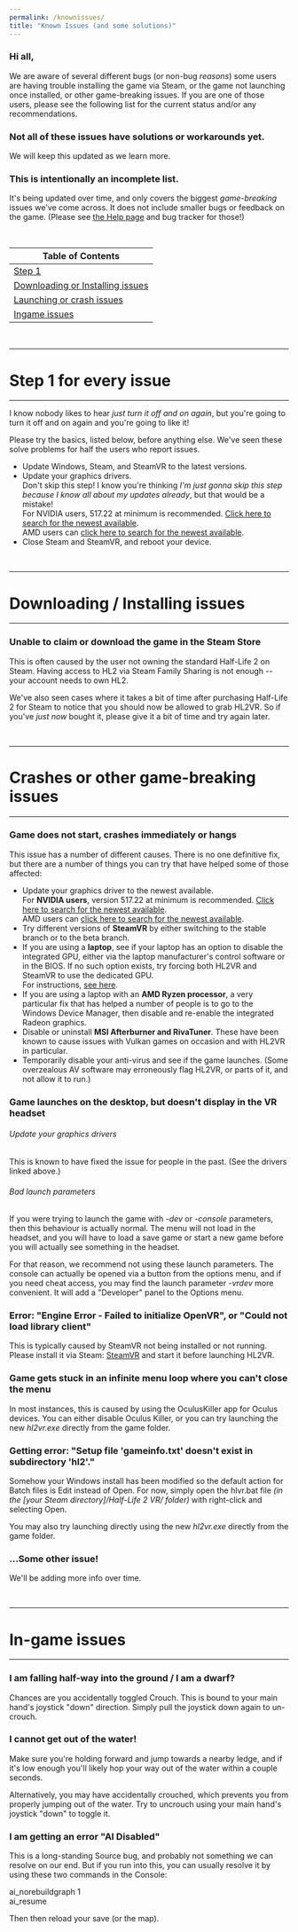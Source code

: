 ```yaml
---
permalink: /knownissues/
title: "Known Issues (and some solutions)"
---
```


### Hi all,

We are aware of several different bugs (or non-bug *reasons*) some users are having trouble installing the game via Steam, or the game not launching once installed, or other game-breaking issues. If you are one of those users, please see the following list for the current status and/or any recommendations.

### **Not all of these issues have solutions or workarounds yet.**  
We will keep this updated as we learn more.

### This is intentionally an incomplete list.  
It's being updated over time, and only covers the biggest *game-breaking* issues we've come across.
It does not include smaller bugs or feedback on the game. (Please see [the Help page](/help/#reporting-bugs) and bug tracker for those!)

<br />

| Table of Contents  |
| ------------- |
| [Step 1](#step-1-for-every-issue)  |
| [Downloading or Installing issues](#downloading--installing-issues  )  |
| [Launching or crash issues](#crashes-or-other-game-breaking-issues)  |
| [Ingame issues](#ingame-issues)   |

<br />

---

# Step 1 for every issue

---

I know nobody likes to hear *just turn it off and on again*, but you're going to turn it off and on again and you're going to like it!

Please try the basics, listed below, before anything else. We've seen these solve problems for half the users who report issues.

- Update Windows, Steam, and SteamVR to the latest versions.  
- Update your graphics drivers.  
  Don't skip this step! I know you're thinking *I'm just gonna skip this step because I know all about my updates already*, but that would be a mistake!  
  For NVIDIA users, 517.22 at minimum is recommended. [Click here to search for the newest available](https://www.nvidia.com/en-us/geforce/drivers/).  
  AMD users can [click here to search for the newest available](https://www.amd.com/en/support).
- Close Steam and SteamVR, and reboot your device.

<br />

---

# Downloading / Installing issues

---

### Unable to claim or download the game in the Steam Store

This is often caused by the user not owning the standard Half-Life 2 on Steam. Having access to HL2 via Steam Family Sharing is not enough -- your account needs to own HL2.

We've also seen cases where it takes a bit of time after purchasing Half-Life 2 for Steam to notice that you should now be allowed to grab HL2VR. So if you've *just now* bought it, please give it a bit of time and try again later.

<br />

---

# Crashes or other game-breaking issues

---

### Game does not start, crashes immediately or hangs

This issue has a number of different causes. There is no one definitive fix, but there are a number of things you can try that have helped some of those affected:

- Update your graphics driver to the newest available.  
For **NVIDIA users**, version 517.22 at minimum is recommended. [Click here to search for the newest available](https://www.nvidia.com/en-us/geforce/drivers/).  
AMD users can [click here to search for the newest available](https://www.amd.com/en/support).
- Try different versions of **SteamVR** by either switching to the stable branch or to the beta branch.
- If you are using a **laptop**, see if your laptop has an option to disable the integrated GPU, either via the laptop manufacturer's control software or in the BIOS. If no such option exists, try forcing both HL2VR and SteamVR to use the dedicated GPU.  
  For instructions, [see here](https://www.windowsdigitals.com/force-chrome-firefox-game-to-use-nvidia-gpu-integrated-graphics/).
- If you are using a laptop with an **AMD Ryzen processor**, a very particular fix that has helped a number of people is to go to the Windows Device Manager, then disable and re-enable the integrated Radeon graphics.  
- Disable or uninstall **MSI Afterburner and RivaTuner**. These have been known to cause issues with Vulkan games on occasion and with HL2VR in particular.  
- Temporarily disable your anti-virus and see if the game launches. (Some overzealous AV software may erroneously flag HL2VR, or parts of it, and not allow it to run.)

### Game launches on the desktop, but doesn't display in the VR headset

###### Update your graphics drivers

This is known to have fixed the issue for people in the past. (See the drivers linked above.)

###### Bad launch parameters
If you were trying to launch the game with *-dev* or *-console* parameters, then this behaviour is actually normal. The menu will not load in the headset, and you will have to load a save game or start a new game before you will actually see something in the headset.

For that reason, we recommend not using these launch parameters. The console can actually be opened via a button from the options menu, and if you need cheat access, you may find the launch parameter *-vrdev* more convenient. It will add a "Developer" panel to the Options menu.


### Error: "Engine Error - Failed to initialize OpenVR", or "Could not load library client"

This is typically caused by SteamVR not being installed or not running. Please install it via Steam: [SteamVR](https://store.steampowered.com/app/250820/SteamVR/) and start it before launching HL2VR.


### Game gets stuck in an infinite menu loop where you can't close the menu

In most instances, this is caused by using the OculusKiller app for Oculus devices. You can either disable Oculus Killer, or you can try launching the new *hl2vr.exe* directly from the game folder.


### Getting error: "Setup file 'gameinfo.txt' doesn't exist in subdirectory 'hl2'."

Somehow your Windows install has been modified so the default action for Batch files is Edit instead of Open. For now, simply open the hlvr.bat file *(in the [your Steam directory]/Half-Life 2 VR/ folder)* with right-click and selecting Open.

You may also try launching directly using the new *hl2vr.exe* directly from the game folder.

### ...Some other issue!

We'll be adding more info over time.

<br />

---

# In-game issues

---

### I am falling half-way into the ground / I am a dwarf?

Chances are you accidentally toggled Crouch. This is bound to your main hand's joystick "down" direction. Simply pull the joystick down again to un-crouch.


### I cannot get out of the water!

Make sure you're holding forward and jump towards a nearby ledge, and if it's low enough you'll likely hop your way out of the water within a couple seconds.

Alternatively, you may have accidentally crouched, which prevents you from properly jumping out of the water. Try to uncrouch using your main hand's joystick "down" to toggle it.


### I am getting an error "AI Disabled"

This is a long-standing Source bug, and probably not something we can resolve on our end. But if you run into this, you can usually resolve it by using these two commands in the Console:

ai_norebuildgraph 1  
ai_resume  

Then then reload your save (or the map).
